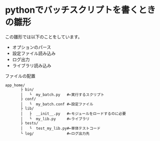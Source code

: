 # pythonでバッチスクリプトを書くときの雛形

この雛形では以下のことをしています。

* オプションのパース
* 設定ファイル読み込み
* ログ出力
* ライブラリ読み込み

ファイルの配置

```
app_home/
       ├ bin/
       │   └  my_batch.py   #←実行するスクリプト
       ├ conf/
       │   └  my_batch.conf #←設定ファイル
       ├ lib/
       │   ├  __init__.py   #←モジュールをロードするのに必要
       │   └  my_lib.py     #←ライブラリ
       ├ tests/        
       │   └  test_my_lib.py#←単体テストコード
       └ log/               #←ログ出力先
```


